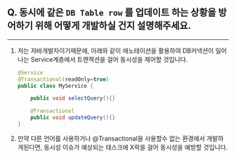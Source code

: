 ## Q. 동시에 같은 `DB Table row` 를 업데이트 하는 상황을 방어하기 위해 어떻게 개발하실 건지 설명해주세요.
---
1. 저는 자바개발자이기때문에, 아래와 같이 애노테이션을 활용하여 DB커넥션이 일어나는 Service계층에서 트랜잭션을 걸어 동시성을 제어할 것입니다.

    ```java
    @Service
    @Transactional(readOnly=true)
    public class MyService {

        public void selectQuery(){}

        @Transactional
        public void updateQuery(){}
    }

    ```

2. 만약 다른 언어를 사용하거나 @Transactional을 사용할수 없는 환경에서 개발하게된다면, 동시성 이슈가 예상되는 태스크에 X락을 걸어 동시성을 예방할 것입니다.